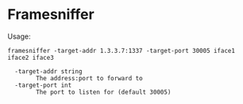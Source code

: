 # Framesniffer

Usage:
```
framesniffer -target-addr 1.3.3.7:1337 -target-port 30005 iface1 iface2 iface3
```

```
  -target-addr string
        The address:port to forward to
  -target-port int
        The port to listen for (default 30005)
```